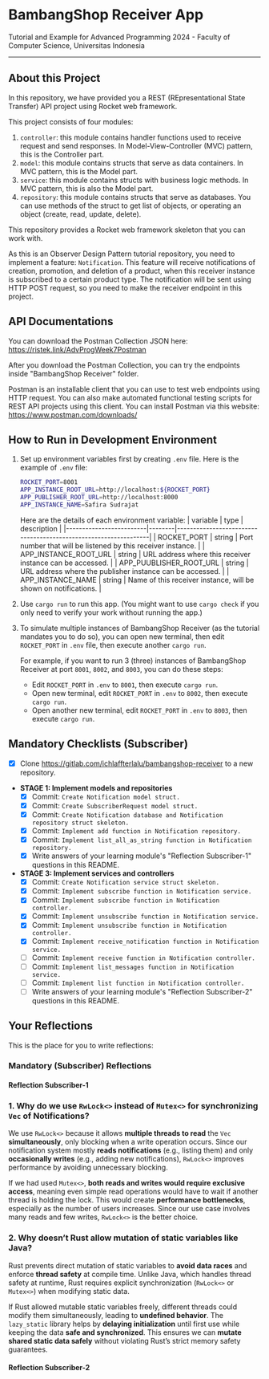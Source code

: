# BambangShop Receiver App
Tutorial and Example for Advanced Programming 2024 - Faculty of Computer Science, Universitas Indonesia

---

## About this Project
In this repository, we have provided you a REST (REpresentational State Transfer) API project using Rocket web framework.

This project consists of four modules:
1.  `controller`: this module contains handler functions used to receive request and send responses.
    In Model-View-Controller (MVC) pattern, this is the Controller part.
2.  `model`: this module contains structs that serve as data containers.
    In MVC pattern, this is the Model part.
3.  `service`: this module contains structs with business logic methods.
    In MVC pattern, this is also the Model part.
4.  `repository`: this module contains structs that serve as databases.
    You can use methods of the struct to get list of objects, or operating an object (create, read, update, delete).

This repository provides a Rocket web framework skeleton that you can work with.

As this is an Observer Design Pattern tutorial repository, you need to implement a feature: `Notification`.
This feature will receive notifications of creation, promotion, and deletion of a product, when this receiver instance is subscribed to a certain product type.
The notification will be sent using HTTP POST request, so you need to make the receiver endpoint in this project.

## API Documentations

You can download the Postman Collection JSON here: https://ristek.link/AdvProgWeek7Postman

After you download the Postman Collection, you can try the endpoints inside "BambangShop Receiver" folder.

Postman is an installable client that you can use to test web endpoints using HTTP request.
You can also make automated functional testing scripts for REST API projects using this client.
You can install Postman via this website: https://www.postman.com/downloads/

## How to Run in Development Environment
1.  Set up environment variables first by creating `.env` file.
    Here is the example of `.env` file:
    ```bash
    ROCKET_PORT=8001
    APP_INSTANCE_ROOT_URL=http://localhost:${ROCKET_PORT}
    APP_PUBLISHER_ROOT_URL=http://localhost:8000
    APP_INSTANCE_NAME=Safira Sudrajat
    ```
    Here are the details of each environment variable:
    | variable                | type   | description                                                     |
    |-------------------------|--------|-----------------------------------------------------------------|
    | ROCKET_PORT             | string | Port number that will be listened by this receiver instance.    |
    | APP_INSTANCE_ROOT_URL   | string | URL address where this receiver instance can be accessed.       |
    | APP_PUUBLISHER_ROOT_URL | string | URL address where the publisher instance can be accessed.       |
    | APP_INSTANCE_NAME       | string | Name of this receiver instance, will be shown on notifications. |
2.  Use `cargo run` to run this app.
    (You might want to use `cargo check` if you only need to verify your work without running the app.)
3.  To simulate multiple instances of BambangShop Receiver (as the tutorial mandates you to do so),
    you can open new terminal, then edit `ROCKET_PORT` in `.env` file, then execute another `cargo run`.

    For example, if you want to run 3 (three) instances of BambangShop Receiver at port `8001`, `8002`, and `8003`, you can do these steps:
    -   Edit `ROCKET_PORT` in `.env` to `8001`, then execute `cargo run`.
    -   Open new terminal, edit `ROCKET_PORT` in `.env` to `8002`, then execute `cargo run`.
    -   Open another new terminal, edit `ROCKET_PORT` in `.env` to `8003`, then execute `cargo run`.

## Mandatory Checklists (Subscriber)
-   [X] Clone https://gitlab.com/ichlaffterlalu/bambangshop-receiver to a new repository.
-   **STAGE 1: Implement models and repositories**
    -   [X] Commit: `Create Notification model struct.`
    -   [X] Commit: `Create SubscriberRequest model struct.`
    -   [X] Commit: `Create Notification database and Notification repository struct skeleton.`
    -   [X] Commit: `Implement add function in Notification repository.`
    -   [X] Commit: `Implement list_all_as_string function in Notification repository.`
    -   [X] Write answers of your learning module's "Reflection Subscriber-1" questions in this README.
-   **STAGE 3: Implement services and controllers**
    -   [X] Commit: `Create Notification service struct skeleton.`
    -   [X] Commit: `Implement subscribe function in Notification service.`
    -   [X] Commit: `Implement subscribe function in Notification controller.`
    -   [X] Commit: `Implement unsubscribe function in Notification service.`
    -   [X] Commit: `Implement unsubscribe function in Notification controller.`
    -   [X] Commit: `Implement receive_notification function in Notification service.`
    -   [ ] Commit: `Implement receive function in Notification controller.`
    -   [ ] Commit: `Implement list_messages function in Notification service.`
    -   [ ] Commit: `Implement list function in Notification controller.`
    -   [ ] Write answers of your learning module's "Reflection Subscriber-2" questions in this README.

## Your Reflections
This is the place for you to write reflections:

### Mandatory (Subscriber) Reflections

#### Reflection Subscriber-1


### **1. Why do we use `RwLock<>` instead of `Mutex<>` for synchronizing `Vec` of Notifications?**
We use `RwLock<>` because it allows **multiple threads to read** the `Vec` **simultaneously**, only blocking when a write operation occurs. Since our notification system mostly **reads notifications** (e.g., listing them) and only **occasionally writes** (e.g., adding new notifications), `RwLock<>` improves performance by avoiding unnecessary blocking.

If we had used `Mutex<>`, **both reads and writes would require exclusive access**, meaning even simple read operations would have to wait if another thread is holding the lock. This would create **performance bottlenecks**, especially as the number of users increases. Since our use case involves many reads and few writes, `RwLock<>` is the better choice.



### **2. Why doesn’t Rust allow mutation of static variables like Java?**
Rust prevents direct mutation of static variables to **avoid data races** and enforce **thread safety** at compile time. Unlike Java, which handles thread safety at runtime, Rust requires explicit synchronization (`RwLock<>` or `Mutex<>`) when modifying static data.

If Rust allowed mutable static variables freely, different threads could modify them simultaneously, leading to **undefined behavior**. The `lazy_static` library helps by **delaying initialization** until first use while keeping the data **safe and synchronized**. This ensures we can **mutate shared static data safely** without violating Rust’s strict memory safety guarantees.


#### Reflection Subscriber-2
